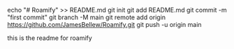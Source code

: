 echo "# Roamify" >> README.md
git init
git add README.md
git commit -m "first commit"
git branch -M main
git remote add origin https://github.com/JamesBellew/Roamify.git
git push -u origin main

this is the readme for roamify